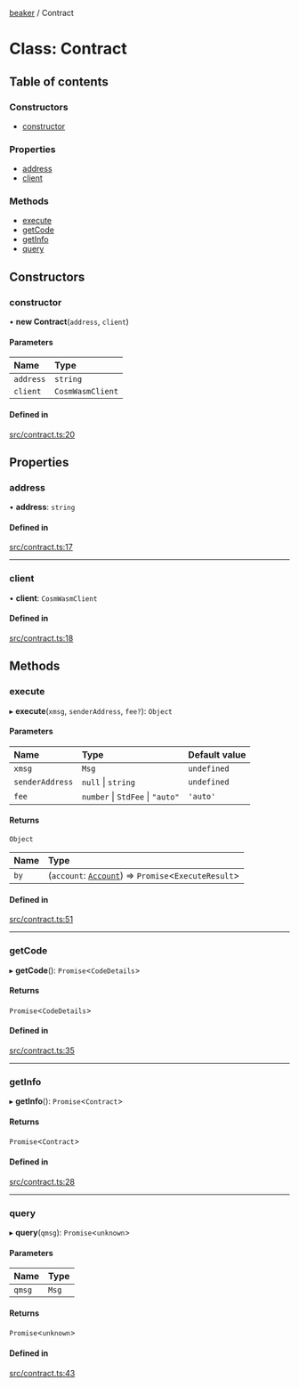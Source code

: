 [beaker](../README.md) / Contract

# Class: Contract

## Table of contents

### Constructors

- [constructor](Contract.md#constructor)

### Properties

- [address](Contract.md#address)
- [client](Contract.md#client)

### Methods

- [execute](Contract.md#execute)
- [getCode](Contract.md#getcode)
- [getInfo](Contract.md#getinfo)
- [query](Contract.md#query)

## Constructors

### constructor

• **new Contract**(`address`, `client`)

#### Parameters

| Name | Type |
| :------ | :------ |
| `address` | `string` |
| `client` | `CosmWasmClient` |

#### Defined in

[src/contract.ts:20](https://github.com/osmosis-labs/beaker/blob/2d925d1/ts/beaker-console/src/contract.ts#L20)

## Properties

### address

• **address**: `string`

#### Defined in

[src/contract.ts:17](https://github.com/osmosis-labs/beaker/blob/2d925d1/ts/beaker-console/src/contract.ts#L17)

___

### client

• **client**: `CosmWasmClient`

#### Defined in

[src/contract.ts:18](https://github.com/osmosis-labs/beaker/blob/2d925d1/ts/beaker-console/src/contract.ts#L18)

## Methods

### execute

▸ **execute**(`xmsg`, `senderAddress`, `fee?`): `Object`

#### Parameters

| Name | Type | Default value |
| :------ | :------ | :------ |
| `xmsg` | `Msg` | `undefined` |
| `senderAddress` | ``null`` \| `string` | `undefined` |
| `fee` | `number` \| `StdFee` \| ``"auto"`` | `'auto'` |

#### Returns

`Object`

| Name | Type |
| :------ | :------ |
| `by` | (`account`: [`Account`](Account.md)) => `Promise`<`ExecuteResult`\> |

#### Defined in

[src/contract.ts:51](https://github.com/osmosis-labs/beaker/blob/2d925d1/ts/beaker-console/src/contract.ts#L51)

___

### getCode

▸ **getCode**(): `Promise`<`CodeDetails`\>

#### Returns

`Promise`<`CodeDetails`\>

#### Defined in

[src/contract.ts:35](https://github.com/osmosis-labs/beaker/blob/2d925d1/ts/beaker-console/src/contract.ts#L35)

___

### getInfo

▸ **getInfo**(): `Promise`<`Contract`\>

#### Returns

`Promise`<`Contract`\>

#### Defined in

[src/contract.ts:28](https://github.com/osmosis-labs/beaker/blob/2d925d1/ts/beaker-console/src/contract.ts#L28)

___

### query

▸ **query**(`qmsg`): `Promise`<`unknown`\>

#### Parameters

| Name | Type |
| :------ | :------ |
| `qmsg` | `Msg` |

#### Returns

`Promise`<`unknown`\>

#### Defined in

[src/contract.ts:43](https://github.com/osmosis-labs/beaker/blob/2d925d1/ts/beaker-console/src/contract.ts#L43)
